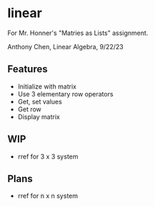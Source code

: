 # linear

For Mr. Honner's "Matries as Lists" assignment.

Anthony Chen, Linear Algebra, 9/22/23

## Features

- Initialize with matrix
- Use 3 elementary row operators
- Get, set values
- Get row
- Display matrix

## WIP

- rref for 3 x 3 system

## Plans

- rref for n x n system
